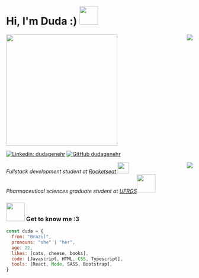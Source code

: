 <h1 align='left'> Hi, I'm Duda :) <img src="https://media.giphy.com/media/0gDJyGdzzRSkAFi9XQ/giphy.gif" width="50"> </h1>

<a href="https://github.com/dudagenehr/github-readme-stats">
  <img align="right" src="https://github-readme-stats.vercel.app/api?username=dudagenehr&show_icons=true&theme=nightowl" />
</a>

<img  src="https://media.giphy.com/media/137EaR4vAOCn1S/giphy.gif" width="300">

[![Linkedin: dudagenehr](https://img.shields.io/badge/-dudagenehr-blue?style=flat-square&logo=Linkedin&logoColor=white&link=https://www.linkedin.com/in/dudagenehr/)](https://www.linkedin.com/in/dudagenehr/)
[![GitHub dudagenehr](https://img.shields.io/github/followers/dudagenehr?label=follow&style=social)](https://github.com/dudagenehr)

<a href="https://github.com/dudagenehr/github-readme-stats">
  <img align="right" src="https://github-readme-stats.vercel.app/api/top-langs/?username=dudagenehr&layout=compact&theme=nightowl" />
</a>


<p><em>Fullstack development student at <a href="https://app.rocketseat.com.br/me/dudagenehr">Rocketseat  </a><img src="https://media.giphy.com/media/zzGETTCgQlYHypN47M/giphy.gif" width="30"></br>
Pharmaceutical sciences graduate student at <a href="http://www.ufrgs.br/ufrgs/inicial">UFRGS</a><img src="https://media.giphy.com/media/dXcve4MwqPt1pyGLpQ/giphy.gif" width="50"> 
</em></p>


### <img src="https://media.giphy.com/media/rkA1VIsYLjl3q/giphy.gif" width="50"> Get to know me :3

```javascript
const duda = {
  from: "Brazil",
  pronouns: "she" | "her",
  age: 22,
  likes: [cats, cheese, books],
  code: [Javascript, HTML, CSS, Typescript],
  tools: [React, Node, SASS, Bootstrap],
}
```
